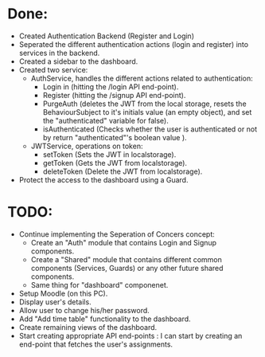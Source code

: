 # Done:
-   Created Authentication Backend (Register and Login)
-   Seperated the different authentication actions (login and register) into services in the backend.
-   Created a sidebar to the dashboard.
-   Created two service:
    - AuthService, handles the different actions related to authentication: 
        -   Login in (hitting the /login API end-point).
        -   Register (hitting the /signup API end-point).
        -   PurgeAuth (deletes the JWT from the local storage, resets the BehaviourSubject to it's initials value (an empty object), and set the "authenticated" variable for false).
        -   isAuthenticated (Checks whether the user is authenticated or not by return "authenticated"'s boolean value ).
    - JWTService, operations on token:
        - setToken (Sets the JWT in localstorage).
        - getToken (Gets the JWT from localstorage).
        - deleteToken (Delete the JWT from localstorage).
-   Protect the access to the dashboard using a Guard.

# TODO:
-   Continue implementing the Seperation of Concers concept:
    - Create an "Auth" module that contains Login and Signup components.
    - Create a "Shared" module that contains different common components (Services, Guards) or any other future shared components.
    - Same thing for "dashboard" componenet.
-   Setup Moodle (on this PC).
-   Display user's details.
-   Allow user to change his/her password.
-   Add "Add time table" functionality to the dashboard.
-   Create remaining views of the dashboard.
-   Start creating appropriate API end-points : I can start by creating an end-point that fetches the user's assignments.